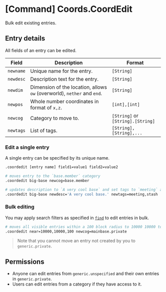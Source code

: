 # [Command] Coords.CoordEdit

Bulk edit existing entries.

## Entry details

All fields of an entry can be edited.

|Field|Description|Format|
|---|---|---|
|`newname`|Unique name for the entry.|`[String]`|
|`newdesc`|Description text for the entry.|`[String]`|
|`newdim`|Dimension of the location, allows `ow` (overworld), `nether` and `end`.|`[String]`|
|`newpos`|Whole number coordinates in format of `x,z`.|`[int],[int]`|
|`newcog`|Category to move to.|`[String]` or `[String].[String]`|
|`newtags`|List of tags.|`[String],[String],...`|

### Edit a single entry

A single entry can be specified by its unique name.

```sh
.coordedit [entry name] field1=value1 field2=value2

# moves entry to the `base.member` category
.coordedit big-base newcog=base.member

# updates description to `A very cool base` and set tags to `meeting` and `stash`
.coordedit big-base newdesc='A very cool base.' newtags=meeting,stash
```

### Bulk editing

You may apply search filters as specified in [`find`](./find.md#filters) to edit entries in bulk.

```sh
# moves all visible entries within a 100 block radius to 10000 10000 to the `mainbase.private` category
.coordedit near=10000,10000,100 newcog=mainbase.private
```

> Note that you cannot move an entry not created by you to `generic.private`.

## Permissions

- Anyone can edit entries from `generic.unspecified` and their own entries in `generic.private`.
- Users can edit entries from a category if they have access to it.
